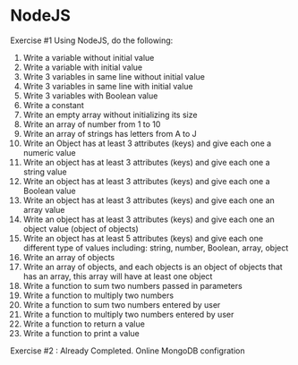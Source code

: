 # NodeJS
Exercise #1
Using NodeJS, do the following:
1. Write a variable without initial value
2. Write a variable with initial value
3. Write 3 variables in same line without initial value
4. Write 3 variables in same line with initial value
5. Write 3 variables with Boolean value
6. Write a constant
7. Write an empty array without initializing its size
8. Write an array of number from 1 to 10
9. Write an array of strings has letters from A to J
10. Write an Object has at least 3 attributes (keys) and give each one a numeric value
11. Write an object has at least 3 attributes (keys) and give each one a string value
12. Write an object has at least 3 attributes (keys) and give each one a Boolean value
13. Write an object has at least 3 attributes (keys) and give each one an array value
14. Write an object has at least 3 attributes (keys) and give each one an object value (object of objects)
15. Write an object has at least 5 attributes (keys) and give each one different type of values including: string, number, Boolean, array, object
16. Write an array of objects
17. Write an array of objects, and each objects is an object of objects that has an array, this array will have at least one object
18. Write a function to sum two numbers passed in parameters
19. Write a function to multiply two numbers
20. Write a function to sum two numbers entered by user
21. Write a function to multiply two numbers entered by user
22. Write a function to return a value
23. Write a function to print a value


Exercise #2 : Already Completed. Online MongoDB configration